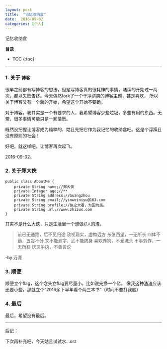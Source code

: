 ```yaml
---
layout: post
title:  "记忆收纳盒"
date:  2016-09-02
categories: [个人]
---
```


记忆收纳盒

**目录**

* TOC
{:toc}

---

### 1. 关于 `博客`

很早之前都有写博客的想法，但是写博客真的很耗神的事情，陆续的开始过一两次，都以失败告终。今天偶然fork了一个干净清爽的博客主题，甚是喜欢，
所以关于博客又有一个新的开始，希望这个开始不要跪。

对于博客，我其实是一个有要求的人，我希望博客少些垃圾，多些有用的东西。无奈，很多事情可能只是一厢情愿。

既然没把握让博客成为纯粹的，姑且先把它作为我记忆的收纳盒吧。这是个浮躁且没有原则的社会！

好吧，就这样吧。让博客再次起飞。

2016-09-02。


### 2. 关于郑大侠

```
public class AboutMe {
    private String name;//郑大侠
    private Integer age;//**
    private String address;//Guangzhou
    private String email;//yinweiniyu@163.com
    private String profile;//侠之大者，为国为民。
    private String url;//www.zhizus.com
}
```

其实不是什么大侠，只是生活里一个想做`好人`的渣。

>
>前已无通路，后不见归途
>敌视现实，虚构远方
>东张西望，一无所长
>四体不勤，五谷不分
>文不能测字，武不能防身
>喜欢养狗，不爱洗头
>不事劳作，一无所获
>厌恶争执，不善言说


-by 万青



### 3. 顺便
顺便立个flag，这个念头立flag要尽量小。比如说先挣一个亿。
像我这种渣渣应该还要小些，那就立个“2016余下半年看个两三本书”（时间不要打我脸）

### 4. 最后

最后，希望没有最后。

---

后记：

下次再补充吧，今天姑且试试水...orz
